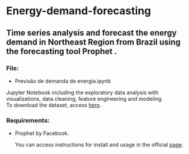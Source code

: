 # Energy-demand-forecasting

## Time series analysis and forecast the energy demand in Northeast Region from Brazil using the forecasting tool Prophet .

### File:

* Previsão de demanda de energia.ipynb <br/>

Jupyter Notebook including the exploratory data analysis with visualizations, data cleaning, feature engineering and modeling.<br/>
To download the dataset, access [here]('http://www.ipeadata.gov.br/Default.aspx').

### Requirements:

* Prophet by Facebook. <p>
    
  You can access instructions for install and usage in the official [page]('https://facebook.github.io/prophet/').
  
